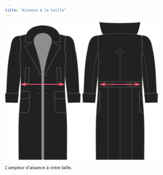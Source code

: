 ```yaml
---
title: "Aisance à la taille"
---
```


![Aisance à la taille](./waistease.svg)

L'ampleur d'aisance à votre taille.




